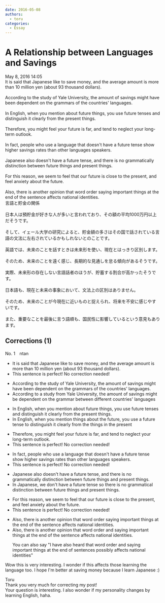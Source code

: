 ```yaml
---
date: 2016-05-08
authors:
  - toru
categories:
  - Essay
---
```


<h1 id="subject_show">A Relationship between Languages and Savings</h1>
<div class="date">May 8, 2016 14:05</div>
<div id="post"><div id="body_show_ori">
It is said that Japanese like to save money, and the average amount is more than 10 million yen (about 93 thousand dollars).<br/><br/>According to the study of Yale University, the amount of savings might have been dependent on the grammars of the countries' languages.<br/><br/>In English, when you mention about future things, you use future tenses and distinguish it clearly from the present things.<br/><br/>Therefore, you might feel your future is far, and tend to neglect your long-term outlook.<br/><br/>In fact, people who use a language that doesn't have a future tense show higher savings rates than other languages speakers.<br/><br/>Japanese also doesn't have a future tense, and there is no grammatically distinction between future things and present things.<br/><br/>For this reason, we seem to feel that our future is close to the present, and feel anxiety about the future.<br/><br/>Also, there is another opinion that word order saying important things at the end of the sentence affects national identities.
</div></div>

<!-- more -->

<div id="post_ja"><div id="body_show_mo">
言語と貯金の関係<br/><br/>日本人は預貯金が好きな人が多いと言われており、その額の平均1000万円以上だそうです。<br/><br/>そして、イェール大学の研究によると、貯金額の多さはその国で話されている言語の文法に左右されているかもしれないとのことです。<br/><br/>英語では、未来のことを話すときは未来形を使い、現在とはっきり区別します。<br/><br/>そのため、未来のことを遠く感じ、長期的な見通しを怠る傾向があるそうです。<br/><br/>実際、未来形の存在しない言語話者のほうが、貯蓄する割合が高かったそうです。<br/><br/>日本語も、現在と未来の事象において、文法上の区別はありません。<br/><br/>そのため、未来のことが今現在に近いものと捉えられ、将来を不安に感じやすいです。<br/><br/>また、重要なことを最後に言う語順も、国民性に影響しているという意見もあります。
</div></div>

## Corrections (1)
<div id="block"><div class="first_name"> No. 1　<span class="just_name">ntan</span></div><div id="block2">
<ul class="correction_field">
<li class="incorrect">It is said that Japanese like to save money, and the average amount is more than 10 million yen (about 93 thousand dollars).</li>
<li class="corrected perfect">This sentence is perfect! No correction needed!</li>
</ul>
<ul class="correction_field">
<li class="incorrect">According to the study of Yale University, the amount of savings might have been dependent on the grammars of the countries' languages.</li>
<li class="corrected correct">
According to <span class="f_blue">a</span> study<span class="f_blue"> from </span>Yale University, the amount of savings might be dependent on the grammar <span class="f_blue">between different countries' languages</span>
</li>
</ul>
<ul class="correction_field">
<li class="incorrect">In English, when you mention about future things, you use future tenses and distinguish it clearly from the present things.</li>
<li class="corrected correct">
In English, when you mention things <span class="f_blue">about the future</span>, you use a future tense to distinguish <span class="sline"> it clearly</span> from the<span class="f_blue"> things in the present</span>
</li>
</ul>
<ul class="correction_field">
<li class="incorrect">Therefore, you might feel your future is far, and tend to neglect your long-term outlook.</li>
<li class="corrected perfect">This sentence is perfect! No correction needed!</li>
</ul>
<ul class="correction_field">
<li class="incorrect">In fact, people who use a language that doesn't have a future tense show higher savings rates than other languages speakers.</li>
<li class="corrected perfect">This sentence is perfect! No correction needed!</li>
</ul>
<ul class="correction_field">
<li class="incorrect">Japanese also doesn't have a future tense, and there is no grammatically distinction between future things and present things.</li>
<li class="corrected correct">
<span class="f_blue">In Japanese, we don't</span> have a future tense <span class="f_blue">so</span> there is no <span class="f_blue">grammatical</span> distinction between future things and present things.
</li>
</ul>
<ul class="correction_field">
<li class="incorrect">For this reason, we seem to feel that our future is close to the present, and feel anxiety about the future.</li>
<li class="corrected perfect">This sentence is perfect! No correction needed!</li>
</ul>
<ul class="correction_field">
<li class="incorrect">Also, there is another opinion that word order saying important things at the end of the sentence affects national identities.</li>
<li class="corrected correct">
Also, there is another opinion that word order <span class="f_blue">and </span>saying important things at the end of the sentence affects national identities.
<p class="correction_comment">You can also say "I have also heard that word order and saying important things at the end of sentences possibly affects national identities"</p>
</li>
</ul>
<p class="comment_small">
 Wow this is very interesting. I wonder if this affects those learning the language too. I hope I'm better at saving money because I learn Japanese :)
</p>

</div><div class="name"><span class="just_name">Toru</span><br>
Thank you very much for correcting my post!<br/>Your question is interesting. I also wonder if my personality changes by learning English, haha.
</div>
</div>
